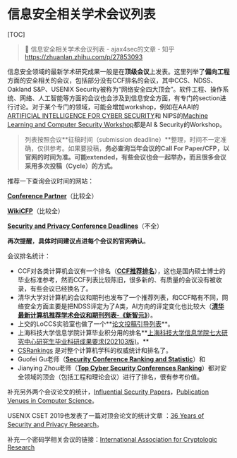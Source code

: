 # 信息安全相关学术会议列表

[TOC]



> 🔗 信息安全相关学术会议列表 - ajax4sec的文章 - 知乎 https://zhuanlan.zhihu.com/p/27853093

信息安全领域的最新学术研究成果一般是在**顶级会议**上发表。这里列举了**偏向工程**方面的安全相关的会议，包括部分没有CCF排名的会议，其中CCS、NDSS、Oakland S&P、USENIX Security被称为“网络安全四大顶会”。软件工程、操作系统、网络、人工智能等方面的会议也会涉及到信息安全方面，有专门的section进行讨论。对于某个专门的领域，可能会增加workshop，例如在AAAI的 [ARTIFICIAL INTELLIGENCE FOR CYBER SECURITY](https://link.zhihu.com/?target=https%3A//www.aaai.org/Library/Workshops/ws17-04.php)和 NIPS的[Machine Learning and Computer Security Workshop](https://link.zhihu.com/?target=https%3A//machine-learning-and-security.github.io/)都是AI & Security的Workshop。

> 列表按照会议**征稿时间（submission deadline）**整理，时间不一定准确，仅供参考。如果要投稿，**务必查询当年会议的Call For Paper/CFP，以官网的时间为准。**可能extended，有些会议也会一起举办，而且**很多会议采用多次投稿（Cycle）的方式。**



推荐一下查询会议时间的网站：

**[Conference Partner](https://link.zhihu.com/?target=http%3A//www.myhuiban.com/)**（比较全）

**[WikiCFP](https://link.zhihu.com/?target=http%3A//www.wikicfp.com/cfp/program%3Fid%3D2660)**（比较全）

**[Security and Privacy Conference Deadlines](https://link.zhihu.com/?target=https%3A//sec-deadlines.github.io/)**（不全） 

**再次提醒**，**具体时间建议点进每个会议的官网确认**。





会议排名统计：

- CCF对各类计算机会议有一个排名（**[CCF推荐排名](https://link.zhihu.com/?target=https%3A//www.ccf.org.cn/Focus/2019-04-25/663625.shtml)**），这也是国内硕士博士的毕业标准参考，然而CCF列表比较陈旧，很多新的、有质量的会议没有被收录，有些会议已经换名了。
- 清华大学对计算机的会议和期刊也发布了一个推荐列表，和CCF略有不同，网络安全方面主要是把NDSS评定为了A类，AI方向的评定变化也比较大（**[清华最新计算机推荐学术会议和期刊列表-《新智元》](https://link.zhihu.com/?target=https%3A//posts.careerengine.us/p/5d6f47eabbf7ec11908aa5ce%3Ffrom%3Dmarquee)**）。
- 上交的LoCCS实验室也做了一个**[论文投稿引导列表](https://link.zhihu.com/?target=https%3A//www.zybuluo.com/romangol/note/252848)**。
- 上海科技大学信息学院计算毕业积分用的排名**[上海科技大学信息学院七大研究中心研究生毕业科研成果要求(202103版)](https://link.zhihu.com/?target=http%3A//2ffaculty.sist.shanghaitech.edu.cn/)。**
- [CSRankings](https://link.zhihu.com/?target=http%3A//csrankings.org/%23/index%3Fall) 是对整个计算机学科的权威统计和排名了。
- Guofei Gu老师（**[Security Conference Ranking and Statistic](https://link.zhihu.com/?target=http%3A//faculty.cs.tamu.edu/guofei/sec_conf_stat.htm)**）和
- Jianying Zhou老师（**[Top Cyber Security Conferences Ranking](https://link.zhihu.com/?target=http%3A//jianying.space/conference-ranking.html)**）都对安全领域的顶会（包括工程和理论会议）进行了排名，很有参考价值。



补充另外两个会议论文的统计，[Influential Security Papers](https://link.zhihu.com/?target=https%3A//www.sec.cs.tu-bs.de/~konrieck/topnotch/)，[Publication Venues in Computer Science](https://link.zhihu.com/?target=http%3A//www.cs.cornell.edu/andru/csconf.html)。

USENIX CSET 2019也发表了一篇对顶会论文的统计文章 ：[36 Years of Security and Privacy Research](https://link.zhihu.com/?target=https%3A//secprivmeta.net/%23/secPriveMeta)。

补充一个密码学相关会议的链接：[International Association for Cryptologic Research](https://link.zhihu.com/?target=https%3A//www.iacr.org/meetings/)